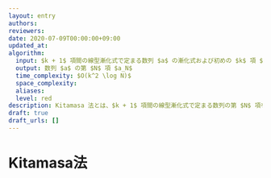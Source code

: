 ```yaml
---
layout: entry
authors:
reviewers:
date: 2020-07-09T00:00:00+09:00
updated_at:
algorithm:
  input: $k + 1$ 項間の線型漸化式で定まる数列 $a$ の漸化式および初めの $k$ 項 $(a_0, a_1, \dots, a _ {k-1})$ および自然数 $N$
  output: 数列 $a$ の第 $N$ 項 $a_N$
  time_complexity: $O(k^2 \log N)$
  space_complexity:
  aliases:
  level: red
description: Kitamasa 法とは、$k + 1$ 項間の線型漸化式で定まる数列の第 $N$ 項を $O(k^2 \log N)$ で求めるアルゴリズムである。高速 Kitamasa 法とは異なる。
draft: true
draft_urls: []
---
```


# Kitamasa法
